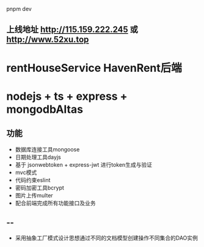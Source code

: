 pnpm dev 
## 上线地址 http://115.159.222.245 或 http://www.52xu.top
# rentHouseService HavenRent后端
# nodejs + ts + express + mongodbAltas

## 功能
- 数据库连接工具mongoose
- 日期处理工具dayjs
- 基于 jsonwebtoken + express-jwt 进行token生成与验证
- mvc模式
- 代码约束eslint
- 密码加密工具bcrypt
- 图片上传multer
- 配合前端完成所有功能接口及业务
## --
- 采用抽象工厂模式设计思想通过不同的文档模型创建操作不同集合的DAO实例
